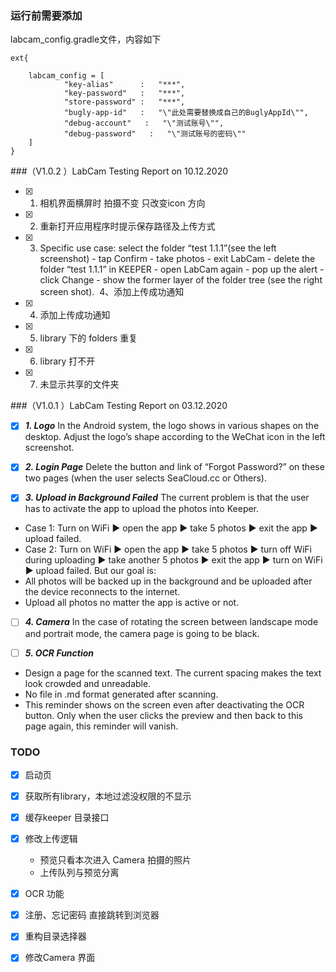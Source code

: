 ### 运行前需要添加 
labcam_config.gradle文件，内容如下
```
ext{

    labcam_config = [
            "key-alias"      :   "***",
            "key-password"   :   "***",
            "store-password" :   "***",
            "bugly-app-id"   :   "\"此处需要替换成自己的BuglyAppId\"",
            "debug-account"   :   "\"测试账号\"",
            "debug-password"   :   "\"测试账号的密码\""
    ]
}
```

###（V1.0.2 ）LabCam Testing Report on 10.12.2020
- [x] 1. 相机界面横屏时 拍摄不变 只改变icon 方向
- [x] 2. 重新打开应用程序时提示保存路径及上传方式
- [x] 3. Specific use case: select the folder “test 1.1.1”(see the left screenshot) - tap Confirm - take photos - exit LabCam - delete the folder “test 1.1.1” in KEEPER - open LabCam again - pop up the alert - click Change - show the former layer of the folder tree (see the right screen shot).  4、添加上传成功通知
- [x] 4. 添加上传成功通知
- [x] 5. library 下的 folders 重复
- [x] 6. library 打不开
- [x] 7. 未显示共享的文件夹


###（V1.0.1 ）LabCam Testing Report on 03.12.2020
- [x] ***1. Logo*** 
In the Android system, the logo shows in various shapes on the desktop. Adjust the logo’s
shape according to the WeChat icon in the left screenshot.

- [x] ***2. Login Page***
Delete the button and link of “Forgot Password?” on these two pages (when the user selects
SeaCloud.cc or Others).

- [x] ***3. Upload in Background Failed***
The current problem is that the user has to activate the app to upload the photos into Keeper.
- Case 1: Turn on WiFi ▶ open the app ▶ take 5 photos ▶ exit the app ▶ upload failed.
- Case 2: Turn on WiFi ▶ open the app ▶ take 5 photos ▶ turn off WiFi during uploading ▶
take another 5 photos ▶ exit the app ▶ turn on WiFi ▶ upload failed.
But our goal is:
- All photos will be backed up in the background and be uploaded after the device
reconnects to the internet.
- Upload all photos no matter the app is active or not.

- [ ] ***4. Camera***
In the case of rotating the screen between landscape mode and portrait mode, the camera
page is going to be black.

- [ ] ***5. OCR Function***
- Design a page for the scanned text. The current spacing makes the text look crowded and
unreadable.
- No file in .md format generated after scanning.
- This reminder shows on the screen even after deactivating the OCR button. Only when the
user clicks the preview and then back to this page again, this reminder will vanish.


### TODO 
- [x] 启动页
- [x] 获取所有library，本地过滤没权限的不显示
- [x] 缓存keeper 目录接口
- [x] 修改上传逻辑
    - 预览只看本次进入 Camera 拍摄的照片
    - 上传队列与预览分离
- [x] OCR 功能
- [x] 注册、忘记密码 直接跳转到浏览器
- [x] 重构目录选择器
- [x] 修改Camera 界面

